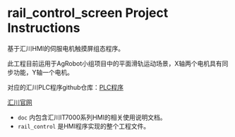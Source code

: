 # rail_control_screen Project Instructions

基于汇川HMI的伺服电机触摸屏组态程序。

此工程目前运用于AgRobot小组项目中的平面滑轨运动场景，X轴两个电机具有同步功能，Y轴一个电机。

对应的汇川PLC程序github仓库：[PLC程序](https://github.com/ZP1931301733/rail_control_PLC)

[汇川官网](https://www.inovance.com/)

- `doc` 内包含汇川IT7000系列HMI的相关使用说明文档。
- `rail_control` 是HMI程序实现的整个工程文件。
